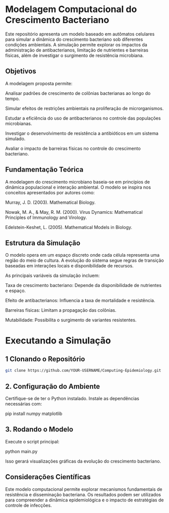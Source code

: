 # Modelagem Computacional do Crescimento Bacteriano

Este repositório apresenta um modelo baseado em autômatos celulares para simular a dinâmica do crescimento bacteriano sob diferentes condições ambientais. A simulação permite explorar os impactos da administração de antibacterianos, limitação de nutrientes e barreiras físicas, além de investigar o surgimento de resistência microbiana.

## Objetivos

A modelagem proposta permite:

Analisar padrões de crescimento de colônias bacterianas ao longo do tempo.

Simular efeitos de restrições ambientais na proliferação de microrganismos.

Estudar a eficiência do uso de antibacterianos no controle das populações microbianas.

Investigar o desenvolvimento de resistência a antibióticos em um sistema simulado.

Avaliar o impacto de barreiras físicas no controle do crescimento bacteriano.

## Fundamentação Teórica

A modelagem do crescimento microbiano baseia-se em princípios de dinâmica populacional e interação ambiental. O modelo se inspira nos conceitos apresentados por autores como:

Murray, J. D. (2003). Mathematical Biology.

Nowak, M. A., & May, R. M. (2000). Virus Dynamics: Mathematical Principles of Immunology and Virology.

Edelstein-Keshet, L. (2005). Mathematical Models in Biology.

## Estrutura da Simulação

O modelo opera em um espaço discreto onde cada célula representa uma região do meio de cultura. A evolução do sistema segue regras de transição baseadas em interações locais e disponibilidade de recursos.

As principais variáveis da simulação incluem:

Taxa de crescimento bacteriano: Depende da disponibilidade de nutrientes e espaço.

Efeito de antibacterianos: Influencia a taxa de mortalidade e resistência.

Barreiras físicas: Limitam a propagação das colônias.

Mutabilidade: Possibilita o surgimento de variantes resistentes.

# Executando a Simulação

## 1 **Clonando o Repositório**
```bash
git clone https://github.com/YOUR-USERNAME/Computing-Epidemiology.git
```

## 2. Configuração do Ambiente

Certifique-se de ter o Python instalado. Instale as dependências necessárias com:

pip install numpy matplotlib

## 3. Rodando o Modelo

Execute o script principal:

python main.py

Isso gerará visualizações gráficas da evolução do crescimento bacteriano.

## Considerações Científicas

Este modelo computacional permite explorar mecanismos fundamentais de resistência e disseminação bacteriana. Os resultados podem ser utilizados para compreender a dinâmica epidemiológica e o impacto de estratégias de controle de infecções.
